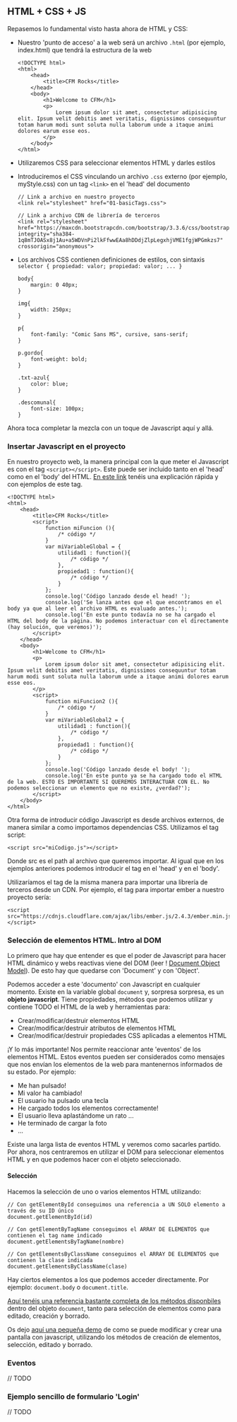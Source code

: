 ## HTML + CSS + JS

Repasemos lo fundamental visto hasta ahora de HTML y CSS:

- Nuestro 'punto de acceso' a la web será un archivo `.html` (por ejemplo, index.html) que tendrá la estructura de la web

	```
	<!DOCTYPE html>
	<html>
		<head>
			<title>CFM Rocks</title>
		</head>
		<body>
			<h1>Welcome to CFM</h1>
			<p>
				Lorem ipsum dolor sit amet, consectetur adipisicing elit. Ipsum velit debitis amet veritatis, dignissimos consequuntur totam harum modi sunt soluta nulla laborum unde a itaque animi dolores earum esse eos.
			</p>
		</body>
	</html>
	```

- Utilizaremos CSS para seleccionar elementos HTML y darles estilos
- Introduciremos el CSS vinculando un archivo `.css` externo (por ejemplo, myStyle.css) con un tag `<link>` en el 'head' del documento

	```
	// Link a archivo en nuestro proyecto
	<link rel="stylesheet" href="01-basicTags.css">

	// Link a archivo CDN de librería de terceros
	<link rel="stylesheet" href="https://maxcdn.bootstrapcdn.com/bootstrap/3.3.6/css/bootstrap.min.css" integrity="sha384-1q8mTJOASx8j1Au+a5WDVnPi2lkFfwwEAa8hDDdjZlpLegxhjVME1fgjWPGmkzs7" crossorigin="anonymous">
	```

- Los archivos CSS contienen definiciones de estilos, con sintaxis `selector { propiedad: valor; propiedad: valor; ... }`

	```
	body{
		margin: 0 40px;
	}

	img{
		width: 250px;
	}

	p{
		font-family: "Comic Sans MS", cursive, sans-serif;
	}

	p.gordo{
		font-weight: bold;
	}

	.txt-azul{
		color: blue;
	}

	.descomunal{
		font-size: 100px;
	}
	```

Ahora toca completar la mezcla con un toque de Javascript aquí y allá.

### Insertar Javascript en el proyecto

En nuestro proyecto web, la manera principal con la que meter el Javascript es con el tag `<script></script>`. Este puede ser incluido tanto en el 'head' como en el 'body' del HTML. [En este link](http://www.w3schools.com/js/js_whereto.asp) tenéis una explicación rápida y con ejemplos de este tag.

```
<!DOCTYPE html>
<html>
	<head>
		<title>CFM Rocks</title>
		<script>
			function miFuncion (){
				/* código */
			}
			var miVariableGlobal = {
				utilidad1 : function(){
					/* código */
				},
				propiedad1 : function(){
					/* código */
				}
			};
			console.log('Código lanzado desde el head! ');
			console.log('Se lanza antes que el que encontramos en el body ya que al leer el archivo HTML es evaluado antes.');
			console.log('En este punto todavía no se ha cargado el HTML del body de la página. No podemos interactuar con el directamente (hay solución, que veremos)');
		</script>
	</head>
	<body>
		<h1>Welcome to CFM</h1>
		<p>
			Lorem ipsum dolor sit amet, consectetur adipisicing elit. Ipsum velit debitis amet veritatis, dignissimos consequuntur totam harum modi sunt soluta nulla laborum unde a itaque animi dolores earum esse eos.
		</p>
		<script>
			function miFuncion2 (){
				/* código */
			}
			var miVariableGlobal2 = {
				utilidad1 : function(){
					/* código */
				},
				propiedad1 : function(){
					/* código */
				}
			};
			console.log('Código lanzado desde el body! ');
			console.log('En este punto ya se ha cargado todo el HTML de la web. ESTO ES IMPORTANTE SI QUEREMOS INTERACTUAR CON EL. No podemos seleccionar un elemento que no existe, ¿verdad?');
		</script>
	</body>
</html>
```

Otra forma de introducir código Javascript es desde archivos externos, de manera similar a como importamos dependencias CSS. Utilizamos el tag script: 

```
<script src="miCodigo.js"></script>
```
Donde src es el path al archivo que queremos importar. Al igual que en los ejemplos anteriores podemos introducir el tag en el 'head' y en el 'body'.

Utilizaríamos el tag de la misma manera para importar una librería de terceros desde un CDN. Por ejemplo, el tag para importar ember a nuestro proyecto sería:

```
<script src="https://cdnjs.cloudflare.com/ajax/libs/ember.js/2.4.3/ember.min.js"></script>
```

### Selección de elementos HTML. Intro al DOM

Lo primero que hay que entender es que el poder de Javascript para hacer HTML dinámico y webs reactivas viene del DOM (leer ! [Document Object Model](http://www.w3schools.com/js/js_htmldom.asp)). De esto hay que quedarse con 'Document' y con 'Object'. 

Podemos acceder a este 'documento' con Javascript en cualquier momento. Existe en la variable global `document` y, sorpresa sorpresa, es un **objeto javascript**. Tiene propiedades, métodos que podemos utilizar y contiene TODO el HTML de la web y herramientas para:
- Crear/modificar/destruir elementos HTML
- Crear/modificar/destruir atributos de elementos HTML
- Crear/modificar/destruir propiedades CSS aplicadas a elementos HTML

¡Y lo más importante! Nos permite reaccionar ante 'eventos' de los elementos HTML. Estos eventos pueden ser considerados como mensajes que nos envían los elementos de la web para mantenernos informados de su estado. Por ejemplo:
- Me han pulsado!
- Mi valor ha cambiado!
- El usuario ha pulsado una tecla
- He cargado todos los elementos correctamente!
- El usuario lleva aplastándome un rato ...
- He terminado de cargar la foto
- ...

Existe una larga lista de eventos HTML y veremos como sacarles partido. Por ahora, nos centraremos en utilizar el DOM para seleccionar elementos HTML y en que podemos hacer con el objeto seleccionado.

#### Selección

Hacemos la selección de uno o varios elementos HTML utilizando:

```
// Con getElementById conseguimos una referencia a UN SOLO elemento a través de su ID único
document.getElementById(id)

// Con getElementByTagName conseguimos el ARRAY DE ELEMENTOS que contienen el tag name indicado
document.getElementsByTagName(nombre)

// Con getElementsByClassName conseguimos el ARRAY DE ELEMENTOS que contienen la clase indicada
document.getElementsByClassName(clase)
```

Hay ciertos elementos a los que podemos acceder directamente. Por ejemplo: `document.body` o `document.title`.

[Aquí tenéis una referencia bastante completa de los métodos disponbiles](http://www.w3schools.com/js/js_htmldom_document.asp) dentro del objeto `document`, tanto para selección de elementos como para editado, creación y borrado. 

Os dejo [aquí una pequeña demo](/04-HTML) de como se puede modificar y crear una pantalla con javascript, utilizando los métodos de creación de elementos, selección, editado y borrado.

### Eventos

// TODO

### Ejemplo sencillo de formulario 'Login'

// TODO